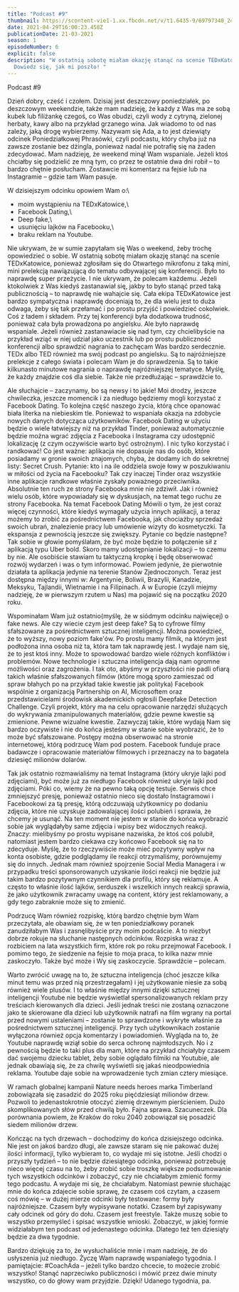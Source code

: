 ```yaml
---
title: "Podcast #9"
thumbnail: https://scontent-vie1-1.xx.fbcdn.net/v/t1.6435-9/69797340_2407528656172612_4900869739879858176_n.png?_nc_cat=108&ccb=1-3&_nc_sid=730e14&_nc_ohc=vgAmqnuV2QEAX9spRkQ&_nc_ht=scontent-vie1-1.xx&oh=5932807afe37cf3318ad459d208ceeb0&oe=60B0AD7D
date: 2021-04-29T16:00:23.458Z
publicationDate: 21-03-2021
season: 1
episodeNumber: 6
explicit: false
description: "W ostatnią sobotę miałam okazję stanąć na scenie TEDxKatowice.
  Dowiedz się, jak mi poszło! "
---
```

Podcast #9



Dzień dobry, cześć i czołem. Dzisiaj jest deszczowy poniedziałek, po deszczowym weekendzie, także mam nadzieję, że każdy z Was ma ze sobą kubek lub filiżankę czegoś, co Was obudzi, czyli wody z cytryną, zielonej herbaty, kawy albo na przykład grzanego wina. Jak wiadomo to od nas zależy, jaką drogę wybierzemy. Nazywam się Ada, a to jest dziewiąty odcinek Poniedziałkowej Phrasówki, czyli podcastu, który chyba już na zawsze zostanie bez dżingla, ponieważ nadal nie potrafię się na żaden zdecydować. Mam nadzieję, że weekend minął Wam wspaniale. Jeżeli ktoś chciałby się podzielić ze mną tym, co przez te ostatnie dwa dni robił – to bardzo chętnie posłucham. Zostawcie mi komentarz na fejsie lub na Instagramie – gdzie tam Wam pasuje.

W dzisiejszym odcinku opowiem Wam o:\
- moim wystąpieniu na TEDxKatowice,\
- Facebook Dating,\
- Deep fake,\
- usunięciu lajków na Facebooku,\
- braku reklam na Youtube.

Nie ukrywam, że w sumie zapytałam się Was o weekend, żeby trochę opowiedzieć o sobie. W ostatnią sobotę miałam okazję stanąć na scenie TEDxKatowice, ponieważ zgłosiłam się do Otwartego mikrofonu z taką mini, mini prelekcją nawiązującą do tematu odbywającej się konferencji. Było to naprawdę super przeżycie. I nie ukrywam, że polecam każdemu. Jeżeli ktokolwiek z Was kiedyś zastanawiał się, jakby to było stanąć przed taką publicznością – to naprawdę nie wahajcie się. Cała ekipa TEDxKatowice jest bardzo sympatyczna i naprawdę doceniają to, że dla wielu jest to duża odwaga, żeby się tak przełamać i po prostu przyjść i powiedzieć cokolwiek. Coś z ładem i składem. Przy tej konferencji była dodatkowa trudność, ponieważ cała była prowadzona po angielsku. Ale było naprawdę wspaniale. Jeżeli również zastanawiacie się nad tym, czy chcielibyście na przykład wziąć w niej udział jako uczestnik lub po prostu publiczność konferencji albo sprawdzić nagrania to zachęcam Was bardzo serdecznie. TEDx albo TED również ma swój podcast po angielsku. Są to najróżniejsze prelekcje z całego świata i polecam Wam je do sprawdzenia. Są to takie kilkunasto minutowe nagrania o naprawdę najróżniejszej tematyce. Myślę, że każdy znajdzie coś dla siebie. Także nie przedłużając – sprawdźcie to.

Ale słuchajcie – zaczynamy, bo są newsy i to jakie! Moi drodzy, jeszcze chwileczka, jeszcze momencik i za niedługo będziemy mogli korzystać z Facebook Dating. To kolejna część naszego życia, którą chce opanować biała literka na niebieskim tle. Ponieważ to wspaniała okazja na zdobycie nowych danych dotycząca użytkowników. Facebook Dating w użyciu będzie o wiele łatwiejszy niż na przykład Tinder, ponieważ automatycznie będzie można wgrać zdjęcia z Facebooka i Instagrama czy udostępnić lokalizację (z czym oczywiście warto być ostrożnym). I nic tylko korzystać i randkować! Co jest ważne: aplikacja nie dopasuje nas do osób, które posiadamy w gronie swoich znajomych, chyba, że dodamy ich do sekretnej listy: Secret Crush. Pytanie: kto i na ile oddziela swoje łowy w poszukiwaniu w miłości od życia na Facebooku? Tak czy inaczej Tinder oraz wszystkie inne aplikacje randkowe właśnie zyskały poważnego przeciwnika. Absolutnie ten ruch ze strony Facebooka mnie nie zdziwił. Jak i również wielu osób, które wypowiadały się w dyskusjach, na temat tego ruchu ze strony Facebooka. Na temat Facebook Dating Mówili o tym, że jest coraz więcej czynności, które kiedyś wymagały użycia innych aplikacji, a teraz możemy to zrobić za pośrednictwem Facebooka, jak chociażby sprzedaż swoich ubrań, znalezienie pracy lub umówienie wizyty do kosmetyczki. Ta ekspansja z pewnością jeszcze się zwiększy. Pytanie co będzie następne? Tak sobie w głowie pomyślałam, że być może będzie to połączenie sił z aplikacją typu Uber bold. Skoro mamy udostępnianie lokalizacji – to czemu by nie. Ale osobiście stawiam tu taktyczną kropkę i będę obserwować rozwój wydarzeń i was o tym informować. Powiem jedynie, że pierwotnie działała ta aplikacja jedynie na terenie Stanów Zjednoczonych. Teraz jest dostępna między innymi w: Argentynie, Boliwii, Brazylii, Kanadzie, Meksyku, Tajlandii, Wietnamie i na Filipinach. A w Europie (czyli miejmy nadzieję, że w pierwszym rzutem u Nas) ma pojawić się na początku 2020 roku.

Wspominałam Wam już ostatnio(myślę, że w siódmym odcinku najwięcej) o fake news. Ale czy wiecie czym jest deep fake? Są to cyfrowe filmy sfałszowane za pośrednictwem sztucznej inteligencji. Można powiedzieć, że to wyższy, nowy poziom fake'ów. Po prostu mamy filmik, na którym jest podłożona inna osoba niż ta, która tam tak naprawdę jest. I wydaje nam się, że to jest ktoś inny. Może to spowodować bardzo wiele różnych konfliktów i problemów. Nowe technologie i sztuczna inteligencja dają nam ogromne możliwości oraz zagrożenia. I tak oto, abyśmy w przyszłości nie padli ofiarą takich właśnie sfałszowanych filmów (które mogą sporo zamieszać od spraw błahych po na przykład takie kwestie jak polityka) Facebook wspólnie z organizacją Partnership on AI, Microsoftem oraz przedstawicielami środowisk akademickich ogłosili Deepfake Detection Challenge. Czyli projekt, który ma na celu opracowanie narzędzi służących do wykrywania zmanipulowanych materiałów, gdzie pewne kwestie są zmienione. Pewne wizualne kwestie. Zazwyczaj takie, które wydają Nam się bardzo oczywiste i nie do końca jesteśmy w stanie sobie wyobrazić, że to może być sfałszowane. Postępy można obserwować na stronie internetowej, którą podrzucę Wam pod postem. Facebook funduje prace badawcze i opracowanie materiałów filmowych i przeznaczy na to bagatela dziesięć milionów dolarów.

Tak jak ostatnio rozmawialiśmy na temat Instagrama (który ukryje lajki pod zdjęciami), być może już za niedługo Facebook również ukryje lajki pod zdjęciami. Póki co, wiemy że na pewno taką opcję testuje. Serwis chce zmniejszyć presję, ponieważ ostatnio nieco się dostało Instagramowi i Facebookowi za tą presję, którą odczuwają użytkownicy po dodaniu zdjęcia, które nie uzyskuje zadowalającej ilości polubień i sprawia, że chcemy je usunąć. Na ten moment nie jestem w stanie do końca wyobrazić sobie jak wyglądałyby same zdjęcia i wpisy bez widocznych reakcji. Znaczy: mielibyśmy po prostu wypisane nazwiska, że ktoś coś polubił, natomiast jestem bardzo ciekawa czy końcowo Facebook się na to zdecyduje. Myślę, że to rzeczywiście może mieć pozytywny wpływ na konta osobiste, gdzie podglądamy ile reakcji otrzymaliśmy, porównujemy się do innych. Jednak mam również spojrzenie Social Media Managera i w przypadku treści sponsorowanych uzyskanie ilości reakcji nie będzie już takim bardzo pozytywnym czynnikiem dla profilu, który się reklamuje. A często to właśnie ilość lajków, serduszek i wszelkich innych reakcji sprawia, że jako użytkownik zwracamy uwagę na content, który jest reklamowany, a gdy tego zabraknie może się to zmienić.

Podrzucę Wam również rozpiskę, którą bardzo chętnie bym Wam przeczytała, ale obawiam się, że w ten poniedziałkowy poranek zanudziłabym Was i zasnęlibyście przy moim podcaście. A to niezbyt dobrze rokuje na słuchanie następnych odcinków. Rozpiska wraz z rozbiciem na lata wszystkich firm, które rok po roku przejmował Facebook. I pomimo tego, że siedzenie na fejsie to moja praca, to kilka nazw mnie zaskoczyło. Także być może i Wy się zaskoczycie. Sprawdźcie – polecam.

Warto zwrócić uwagę na to, że sztuczna inteligencja (choć jeszcze kilka minut temu was przed nią przestrzegałam) i jej użytkowanie niesie za sobą również wiele plusów. I to właśnie między innymi dzięki sztucznej inteligencji Youtube nie będzie wyświetlał spersonalizowanych reklam przy treściach kierowanych dla dzieci. Jeśli jednak treści nie zostaną oznaczone jako te skierowane dla dzieci lub użytkownik natrafi na film wgrany na portal przed nowymi ustaleniami – zostanie to sprawdzone i wykryte właśnie za pośrednictwem sztucznej inteligencji. Przy tych użytkownikach zostanie wyłączona również opcja komentarzy i powiadomień. Wygląda na to, że Youtube naprawdę wziął sobie do serca ochronę najmłodszych. No i z pewnością będzie to taki plus dla mam, które na przykład chciałyby czasem dać swojemu dziecku tablet, żeby sobie oglądało filmiki na Youtubie, ale jednak obawiają się, że za chwilę wyświetli się jakaś nieodpowiednia reklama. Youtube daje sobie na wprowadzenie tych zmian cztery miesiące.

W ramach globalnej kampanii Nature needs heroes marka Timberland zobowiązała się zasadzić do 2025 roku pięćdziesiąt milionów drzew. Pozwoli to jedenastokrotnie otoczyć ziemię drzewnym pierścieniem. Dużo skomplikowanych słów przed chwilą było. Fajna sprawa. Szacuneczek. Dla porównania powiem, że Kraków do roku 2040 zobowiązał się posadzić siedem milionów drzew.

Kończąc na tych drzewach – dochodzimy do końca dzisiejszego odcinka. Nie jest on jakoś bardzo długi, ale zawsze staram się nie pakować dużej ilości informacji, tylko wybieram to, co wydaje mi się istotne. Jeśli chodzi o przyszły tydzień – to nie będzie dziesiątego odcinka, ponieważ potrzebuję nieco więcej czasu na to, żeby zrobić sobie troszkę większe podsumowanie tych wszystkich odcinków i zobaczyć, czy nie chciałabym zmienić formy tego podcastu. A wydaje mi się, że chciałabym. Natomiast pewnie słuchając mnie do końca zdajecie sobie sprawę, że czasem coś czytam, a czasem coś mówię – w dużej mierze odcinki były testowane: formy były najróżniejsze. Czasem były wypisywane notatki. Czasem był zapisywany cały odcinek od góry do dołu. Czasem jest freestyle. Także muszę sobie to wszystko przemyśleć i spisać wszystkie wnioski. Zobaczyć, w jakiej formie widziałabym ten podcast od jedenastego odcinka. Dlatego też ten dziesiąty będzie za dwa tygodnie.

Bardzo dziękuję za to, że wysłuchaliście mnie i mam nadzieję, że do usłyszenia już niedługo. Życzę Wam naprawdę wspaniałego tygodnia. I pamiętajcie: #CoachAda – jeżeli tylko bardzo chcecie, to możecie zrobić wszystko! Stanąć naprzeciwko publiczności i mówić przez dwie minuty wszystko, co do głowy wam przyjdzie. Dzięki! Udanego tygodnia, pa.